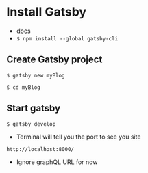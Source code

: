 # Install Gatsby
* [docs](https://www.gatsbyjs.org/docs/)
* `$ npm install --global gatsby-cli`

## Create Gatsby project
`$ gatsby new myBlog`

`$ cd myBlog`

## Start gatsby
`$ gatsby develop`

* Terminal will tell you the port to see you site

`http://localhost:8000/`

* Ignore graphQL URL for now

